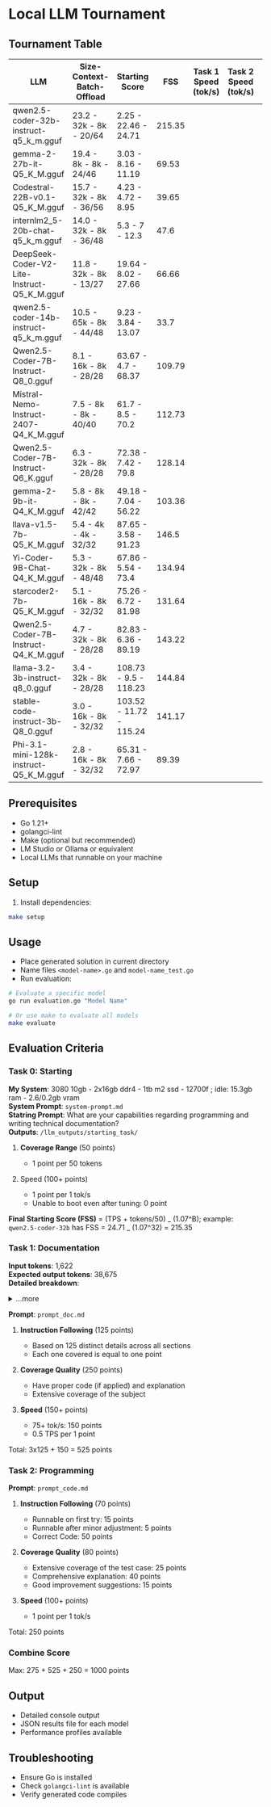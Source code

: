 # Local LLM Tournament

## Tournament Table

| LLM                                         | Size-Context-Batch-Offload | Starting Score          | FSS    | Task 1 Speed (tok/s) | Task 2 Speed (tok/s) | Task 1 Quality | Task 2 Quality | Task 1 Score | Task 2 Score | Overall Score |
| ------------------------------------------- | -------------------------- | ----------------------- | ------ | -------------------- | -------------------- | -------------- | -------------- | ------------ | ------------ | ------------- |
| qwen2.5-coder-32b-instruct-q5_k_m.gguf      | 23.2 - 32k - 8k - 20/64    | 2.25 - 22.46 - 24.71    | 215.35 |                      |                      |                |                |              |              |               |
| gemma-2-27b-it-Q5_K_M.gguf                  | 19.4 - 8k - 8k - 24/46     | 3.03 - 8.16 - 11.19     | 69.53  |                      |                      |                |                |              |              |               |
| Codestral-22B-v0.1-Q5_K_M.gguf              | 15.7 - 32k - 8k - 36/56    | 4.23 - 4.72 - 8.95      | 39.65  |                      |                      |                |                |              |              |               |
| internlm2_5-20b-chat-q5_k_m.gguf            | 14.0 - 32k - 8k - 36/48    | 5.3 - 7 - 12.3          | 47.6   |                      |                      |                |                |              |              |               |
| DeepSeek-Coder-V2-Lite-Instruct-Q5_K_M.gguf | 11.8 - 32k - 8k - 13/27    | 19.64 - 8.02 - 27.66    | 66.66  |                      |                      |                |                |              |              |               |
| qwen2.5-coder-14b-instruct-q5_k_m.gguf      | 10.5 - 65k - 8k - 44/48    | 9.23 - 3.84 - 13.07     | 33.7   |                      |                      |                |                |              |              |               |
| Qwen2.5-Coder-7B-Instruct-Q8_0.gguf         | 8.1 - 16k - 8k - 28/28     | 63.67 - 4.7 - 68.37     | 109.79 |                      |                      |                |                |              |              |               |
| Mistral-Nemo-Instruct-2407-Q4_K_M.gguf      | 7.5 - 8k - 8k - 40/40      | 61.7 - 8.5 - 70.2       | 112.73 |                      |                      |                |                |              |              |               |
| Qwen2.5-Coder-7B-Instruct-Q6_K.gguf         | 6.3 - 32k - 8k - 28/28     | 72.38 - 7.42 - 79.8     | 128.14 |                      |                      |                |                |              |              |               |
| gemma-2-9b-it-Q4_K_M.gguf                   | 5.8 - 8k - 8k - 42/42      | 49.18 - 7.04 - 56.22    | 103.36 |                      |                      |                |                |              |              |               |
| llava-v1.5-7b-Q5_K_M.gguf                   | 5.4 - 4k - 4k - 32/32      | 87.65 - 3.58 - 91.23    | 146.5  |                      |                      |                |                |              |              |               |
| Yi-Coder-9B-Chat-Q4_K_M.gguf                | 5.3 - 32k - 8k - 48/48     | 67.86 - 5.54 - 73.4     | 134.94 |                      |                      |                |                |              |              |               |
| starcoder2-7b-Q5_K_M.gguf                   | 5.1 - 16k - 8k - 32/32     | 75.26 - 6.72 - 81.98    | 131.64 |                      |                      |                |                |              |              |               |
| Qwen2.5-Coder-7B-Instruct-Q4_K_M.gguf       | 4.7 - 32k - 8k - 28/28     | 82.83 - 6.36 - 89.19    | 143.22 |                      |                      |                |                |              |              |               |
| llama-3.2-3b-instruct-q8_0.gguf             | 3.4 - 32k - 8k - 28/28     | 108.73 - 9.5 - 118.23   | 144.84 |                      |                      |                |                |              |              |               |
| stable-code-instruct-3b-Q8_0.gguf           | 3.0 - 16k - 8k - 32/32     | 103.52 - 11.72 - 115.24 | 141.17 |                      |                      |                |                |              |              |               |
| Phi-3.1-mini-128k-instruct-Q5_K_M.gguf      | 2.8 - 16k - 8k - 32/32     | 65.31 - 7.66 - 72.97    | 89.39  |                      |                      |                |                |              |              |               |

## Prerequisites

- Go 1.21+
- golangci-lint
- Make (optional but recommended)
- LM Studio or Ollama or equivalent
- Local LLMs that runnable on your machine

## Setup

1. Install dependencies:

```bash
make setup
```

## Usage

- Place generated solution in current directory
- Name files `<model-name>.go` and `model-name_test.go`
- Run evaluation:

```bash
# Evaluate a specific model
go run evaluation.go "Model Name"

# Or use make to evaluate all models
make evaluate
```

## Evaluation Criteria

### Task 0: Starting

**My System**: 3080 10gb - 2x16gb ddr4 - 1tb m2 ssd - 12700f ; idle: 15.3gb ram - 2.6/0.2gb vram  
**System Prompt**: `system-prompt.md`  
**Statring Prompt**: What are your capabilities regarding programming and writing technical documentation?  
**Outputs**: `/llm_outputs/starting_task/`

1. **Coverage Range** (50 points)

   - 1 point per 50 tokens

2. Speed (100+ points)

   - 1 point per 1 tok/s
   - Unable to boot even after tuning: 0 point

**Final Starting Score (FSS)** = (TPS + tokens/50) _ (1.07^B); example: `qwen2.5-coder-32b` has FSS = 24.71 _ (1.07^32) = 215.35

### Task 1: Documentation

**Input tokens**: 1,622  
**Expected output tokens**: 38,675  
**Detailed breakdown**:

<details>
    <summary>...more</summary>

Here’s the detailed token breakdown for each section of the **Senior Software Engineer Handbook**:

#### Token Estimates by Section:

1. **Section 1: Concurrency in Go** – **4,875 tokens**
2. **Section 2: Data Structures and Algorithms** – **15,600 tokens**
3. **Section 3: Functional Programming in Go** – **2,600 tokens**
4. **Section 4: Design Patterns** – **2,600 tokens**
5. **Section 5: Testing in Go** – **2,600 tokens**
6. **Section 6: Systems Design Foundations** – **2,600 tokens**
7. **Section 7: Advanced Software Design** – **3,250 tokens**
8. **Section 8: Observability and Performance** – **1,300 tokens**
9. **Section 9: Real-World Projects** – **1,950 tokens**
10. **Section 10: Career Development and Professional Growth** – **1,300 tokens**

#### Total Tokens for Full Document:

~**38,675 tokens**

#### Observations:

- **Section 2: Data Structures and Algorithms** is the largest, accounting for **40% of the total tokens**.
- Other sizable sections like **Concurrency in Go** and **Advanced Software Design** will also demand significant processing power.

</details>

**Prompt**: `prompt_doc.md`

1. **Instruction Following** (125 points)

   - Based on 125 distinct details across all sections
   - Each one covered is equal to one point

2. **Coverage Quality** (250 points)

   - Have proper code (if applied) and explanation
   - Extensive coverage of the subject

3. **Speed** (150+ points)

   - 75+ tok/s: 150 points
   - 0.5 TPS per 1 point

Total: 3x125 + 150 = 525 points

### Task 2: Programming

**Prompt**: `prompt_code.md`

1. **Instruction Following** (70 points)

   - Runnable on first try: 15 points
   - Runnable after minor adjustment: 5 points
   - Correct Code: 50 points

2. **Coverage Quality** (80 points)

   - Extensive coverage of the test case: 25 points
   - Comprehensive explanation: 40 points
   - Good improvement suggestions: 15 points

3. **Speed** (100+ points)

   - 1 point per 1 tok/s

Total: 250 points

### Combine Score

Max: 275 + 525 + 250 = 1000 points

## Output

- Detailed console output
- JSON results file for each model
- Performance profiles available

## Troubleshooting

- Ensure Go is installed
- Check `golangci-lint` is available
- Verify generated code compiles
